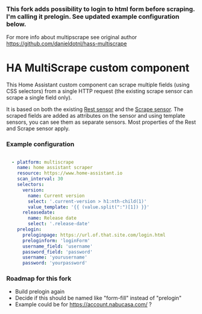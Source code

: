 ### This fork adds possibility to login to html form before scraping. I'm calling it prelogin. See updated example configuration below.
For more info about multipscrape see original author https://github.com/danieldotnl/hass-multiscrape


# HA MultiScrape custom component
This Home Assistant custom component can scrape multiple fields (using CSS selectors) from a single HTTP request (the existing scrape sensor can scrape a single field only).

It is based on both the existing [Rest sensor](https://www.home-assistant.io/integrations/rest/) and the [Scrape sensor](https://www.home-assistant.io/integrations/scrape).
The scraped fields are added as attributes on the sensor and using template sensors, you can see them as separate sensors.
Most properties of the Rest and Scrape sensor apply.


### Example configuration

```yaml

  - platform: multiscrape
    name: home assistant scraper
    resource: https://www.home-assistant.io
    scan_interval: 30
    selectors:
      version:
        name: Current version
        select: '.current-version > h1:nth-child(1)'
        value_template: '{{ (value.split(":")[1]) }}'
      releasedate:
        name: Release date
        select: '.release-date'
    prelogin:
      preloginpage: https://url.of.that.site.com/login.html
      preloginform: 'loginForm'
      username_field: 'username'
      password_field: 'password'
      username: 'yourusername'
      password: 'yourpassword'

```
### Roadmap for this fork
- Build prelogin again
- Decide if this should be named like "form-fill" instead of "prelogin"
- Example could be for https://account.nabucasa.com/ ?
